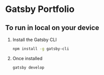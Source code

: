 # Gatsby Portfolio

## To run in local on your device

1. Install the Gatsby CLI

   ```sh
   npm install -g gatsby-cli
   ```

2. Once installed

   ```sh
   gatsby develop
   ```
